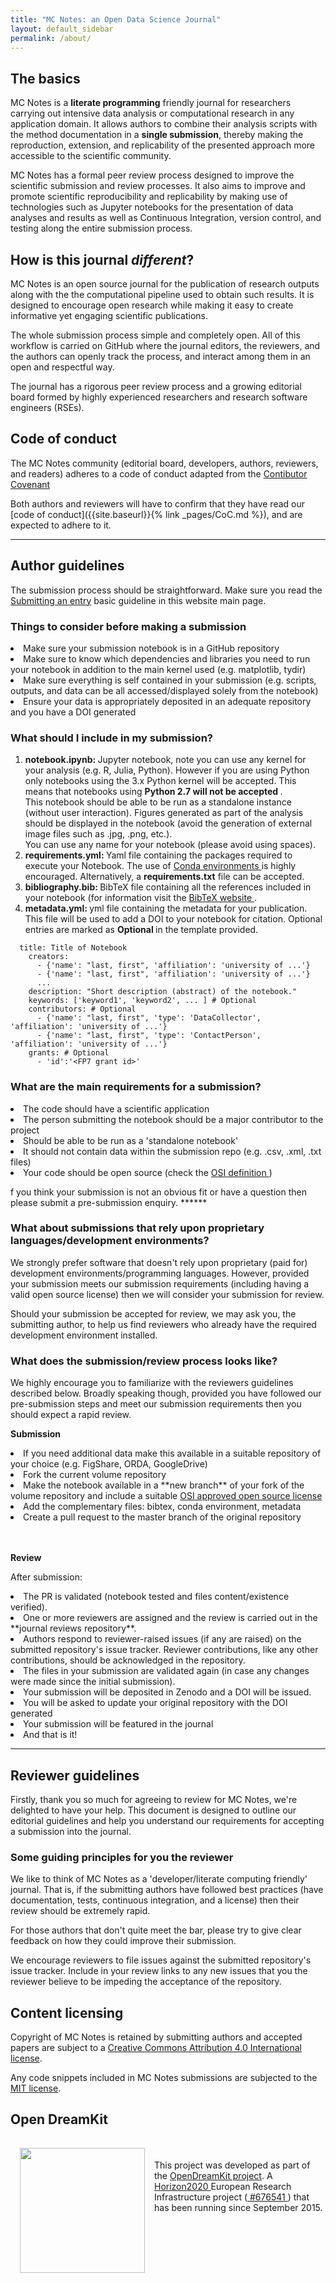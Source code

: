 ```yaml
---
title: "MC Notes: an Open Data Science Journal"
layout: default_sidebar
permalink: /about/
---
```


## The basics

MC Notes is a **literate programming** friendly journal for researchers carrying out intensive data analysis or computational research in any application domain.
It allows authors to combine their analysis scripts with the method documentation in a **single submission**, thereby making the reproduction, extension, and replicability
of the presented approach more accessible to the scientific community.

MC Notes has a formal peer review process designed to improve the scientific
submission and review processes.
It also aims to improve and promote scientific reproducibility and replicability
by making use of technologies such as Jupyter notebooks for the presentation
of data analyses and results as well as Continuous Integration, version control, and
testing along the entire submission process.

## How is this journal _different_?

MC Notes is an open source journal for the publication of research outputs
along with the the computational pipeline used to obtain such results. It is
designed to encourage open research while making it easy to create informative yet engaging
scientific publications.

The whole submission process simple and completely open. All of this workflow
is carried on GitHub where the journal editors, the reviewers, and the authors can openly track the process, and interact among them in an open and respectful way.

The journal has a rigorous peer review process and a growing editorial board formed by highly experienced researchers and research software engineers (RSEs).

## Code of conduct
The MC Notes community (editorial board, developers, authors, reviewers, and readers) adheres to a code of conduct adapted from the [Contibutor Covenant](http://contributor-covenant.org)

Both authors and reviewers will have to confirm that they have read our [code of conduct]({{site.baseurl}}{% link _pages/CoC.md %}),
and are expected to adhere to it.

---

## Author guidelines
The submission process should be straightforward. Make sure you read the [Submitting an entry]({{site.baseurl}}) basic guideline in this website main page.

### Things to consider before making a submission

  <li> Make sure your submission notebook is in a GitHub repository </li>
  <li>  Make sure to know which dependencies and libraries you need to run your notebook in addition to the main kernel used (e.g. matplotlib, tydir)</li>
  <li> Make sure everything is self contained in your submission (e.g. scripts, outputs, and data can be all accessed/displayed solely from the notebook) </li>
  <li>  Ensure your data is appropriately deposited in an adequate repository and you have a DOI generated </li>


### What should I include in my submission?

<ol>
  <li> <strong> notebook.ipynb: </strong> Jupyter notebook, note you can use any kernel for your analysis (e.g. R, Julia, Python).
  However if you are using Python only notebooks using the 3.x Python kernel
  will be accepted. This means that notebooks using <strong> Python 2.7 will
  not be accepted </strong>. <br>This notebook should be able to be run as a
  standalone instance (without user interaction). Figures generated as part of
  the analysis should be displayed in the notebook (avoid the generation of
  external image files such as .jpg, .png, etc.). <br>You can use any name for
  your notebook (please avoid using spaces).
  </li>

  <li> <strong> requirements.yml: </strong>  Yaml file containing the packages
  required to execute your Notebook.
  The use of <a href='https://conda.io/docs/using/envs.html'> Conda environments
  </a> is highly encouraged. Alternatively, a <strong>requirements.txt</strong> file can be accepted.
  </li>

  <li> <strong> bibliography.bib: </strong> BibTeX file containing all the references included in your notebook (for information visit the <a href='http://www.bibtex.org' target='blank'>
  BibTeX website </a>.
  </li>

  <li> <strong> metadata.yml: </strong> yml file containing the metadata
  for your publication. This file will be used to add a DOI to your notebook
  for citation.
  Optional entries are marked as <strong> Optional </strong> in the template provided.
  </li>

</ol>

~~~
  title: Title of Notebook
    creators:
      - {'name': "last, first", 'affiliation': 'university of ...'}
      - {'name': "last, first", 'affiliation': 'university of ...'}
      ...
    description: "Short description (abstract) of the notebook."
    keywords: ['keyword1', 'keyword2', ... ] # Optional
    contributors: # Optional
      - {'name': "last, first", 'type': 'DataCollector', 'affiliation': 'university of ...'}
      - {'name': "last, first", 'type': 'ContactPerson', 'affiliation': 'university of ...'}
    grants: # Optional
      - 'id':'<FP7 grant id>'
~~~

### What are the main requirements for a submission?

 <li> The code should have a scientific application </li>
 <li> The person submitting the notebook should be a major contributor to the
 project </li>
 <li> Should be able to be run as a 'standalone notebook' </li>
 <li> It should not contain data within the submission repo (e.g. .csv, .xml, .txt files) </li>
 <li> Your code should be open source (check the <a href='https://opensource.org/osd' target='blank'> OSI definition </a>) </li>

f you think your submission is not an obvious fit or have a question then please submit a pre-submission enquiry. ******

### What about submissions that rely upon proprietary languages/development environments?

We strongly prefer software that doesn't rely upon proprietary (paid for) development environments/programming languages. However, provided your submission meets our submission requirements (including having a valid open source license) then we will consider your submission for review.

Should your submission be accepted for review, we may ask you, the submitting author, to help us find reviewers who already have the required development environment installed.

### What does the submission/review process looks like?
We highly encourage you to familiarize with the reviewers guidelines described below. Broadly speaking though, provided you have followed our pre-submission steps and meet our submission requirements then you should expect a rapid review.

**Submission**

  <li>If you need additional data make this available in a suitable repository
  of your choice (e.g. FigShare, ORDA, GoogleDrive)</li>
  <li>Fork the current volume repository</li>
  <li>Make the notebook available in a **new branch** of your fork of the
  volume repository and include a suitable
  <a href='https://opensource.org/licenses'> OSI approved open source license </a></li>
  <li>Add the complementary files: bibtex, conda environment, metadata</li>
  <li>Create a pull request to the master branch of the original repository</li>

<br> <br>
**Review**

After submission:
<li> The PR is validated (notebook tested and files content/existence verified).</li>
<li> One or more reviewers are assigned and the review is carried out in the **journal reviews repository**. </li>
<li> Authors respond to reviewer-raised issues (if any are raised) on the submitted repository's issue tracker. Reviewer contributions, like any other contributions, should be acknowledged in the repository. </li>
<li> The files in your submission are validated again (in case any changes were
  made since the initial submission). </li>
<li> Your submission will  be deposited in Zenodo and a DOI will be issued.</li>
<li> You will be asked to update your original repository with the DOI generated </li>
<li> Your submission will be featured in the journal </li>
<li> And that is it! </li>

---

## Reviewer guidelines

Firstly, thank you so much for agreeing to review for MC Notes, we're delighted to have your help. This document is designed to outline our editorial guidelines and help you understand our requirements for accepting a submission into the journal.

### Some guiding principles for you the reviewer
We like to think of MC Notes as a 'developer/literate computing friendly' journal.
That is, if the submitting authors have followed best practices (have documentation, tests, continuous integration, and a license) then their review should be extremely rapid.


For those authors that don't quite meet the bar, please try to give clear feedback on how they could improve their submission.

We encourage reviewers to file issues against the submitted repository's issue tracker. Include in your review links to any new issues that you the reviewer believe to be impeding the acceptance of the repository.


## Content licensing
Copyright of MC Notes is retained by submitting authors and accepted papers are
subject to a [Creative Commons Attribution 4.0 International license](https://creativecommons.org/licenses/by/4.0/).

Any code snippets included in MC Notes submissions are subjected to the [MIT license](https://opensource.org/licenses/MIT).

## Open DreamKit

<a href='http://opendreamkit.org' target='blank'><img src='{{ "/images/ODK.png" | prepend:absolute_url }}'
style='width:200px; display:inline; float:left; padding: 15px'></a>
<br><br>
This project was developed as part of the <a href='http://opendreamkit.org' target='blank'> OpenDreamKit project</a>. A <a href='https://ec.europa.eu/programmes/horizon2020/'> Horizon2020 </a> European
Research Infrastructure project (<a href='http://cordis.europa.eu/project/rcn/198334_en.html'> #676541 </a>) that
has been running since September 2015.  

<br> <br> <br> <br>
